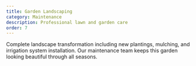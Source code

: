 ```yaml
---
title: Garden Landscaping
category: Maintenance
description: Professional lawn and garden care
order: 7
---
```


Complete landscape transformation including new plantings, mulching, and irrigation system installation. Our maintenance team keeps this garden looking beautiful through all seasons.
